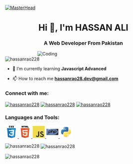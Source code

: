 [![MasterHead](https://chkskills.com/wp-content/uploads/2020/04/PNC-Animated-Banners.gif)](https://github.com/hassanrao228)

<h1 align="center">Hi 👋, I'm HASSAN ALI</h1>
<h3 align="center">A Web Developer From Pakistan</h3>
<img align="right" alt="Coding" width="400" src="https://encrypted-tbn0.gstatic.com/images?q=tbn:ANd9GcTNPALANDbzWkvAZTDSVE0RbVn4Z37jwF5BpE5z5eUmVk7ULQ2CZ_cOQCFy36iOuT7Idk4&usqp=CAU">

<p align="left"> <img src="https://komarev.com/ghpvc/?username=hassanrao228&label=Profile%20views&color=0e75b6&style=flat" alt="hassanrao228" /> </p>

- 🌱 I’m currently learning **Javascript Advanced**

- 📫 How to reach me **hassanrao28.dev@gmail.com**

<h3 align="left">Connect with me:</h3>
<p align="left">
<a href="https://twitter.com/hassanrao228" target="blank"><img align="center" src="https://raw.githubusercontent.com/rahuldkjain/github-profile-readme-generator/master/src/images/icons/Social/twitter.svg" alt="hassanrao228" height="30" width="40" /></a>
<a href="https://fb.com/hassanrao228" target="blank"><img align="center" src="https://raw.githubusercontent.com/rahuldkjain/github-profile-readme-generator/master/src/images/icons/Social/facebook.svg" alt="hassanrao228" height="30" width="40" /></a>
<a href="https://instagram.com/hassanrao228" target="blank"><img align="center" src="https://raw.githubusercontent.com/rahuldkjain/github-profile-readme-generator/master/src/images/icons/Social/instagram.svg" alt="hassanrao228" height="30" width="40" /></a>
</p>

<h3 align="left">Languages and Tools:</h3>
<p align="left"> <a href="https://www.w3schools.com/css/" target="_blank" rel="noreferrer"> <img src="https://raw.githubusercontent.com/devicons/devicon/master/icons/css3/css3-original-wordmark.svg" alt="css3" width="40" height="40"/> </a> <a href="https://www.w3.org/html/" target="_blank" rel="noreferrer"> <img src="https://raw.githubusercontent.com/devicons/devicon/master/icons/html5/html5-original-wordmark.svg" alt="html5" width="40" height="40"/> </a> <a href="https://developer.mozilla.org/en-US/docs/Web/JavaScript" target="_blank" rel="noreferrer"> <img src="https://raw.githubusercontent.com/devicons/devicon/master/icons/javascript/javascript-original.svg" alt="javascript" width="40" height="40"/> </a> <a href="https://www.php.net" target="_blank" rel="noreferrer"> <img src="https://raw.githubusercontent.com/devicons/devicon/master/icons/php/php-original.svg" alt="php" width="40" height="40"/> </a> <a href="https://www.python.org" target="_blank" rel="noreferrer"> <img src="https://raw.githubusercontent.com/devicons/devicon/master/icons/python/python-original.svg" alt="python" width="40" height="40"/> </a> </p>

<p><img align="left" src="https://github-readme-stats.vercel.app/api/top-langs?username=hassanrao228&show_icons=true&locale=en&layout=compact" alt="hassanrao228" /></p>

<p>&nbsp;<img align="center" src="https://github-readme-stats.vercel.app/api?username=hassanrao228&show_icons=true&locale=en" alt="hassanrao228" /></p>

<p><img align="center" src="https://github-readme-streak-stats.herokuapp.com/?user=hassanrao228&" alt="hassanrao228" /></p>
